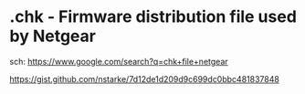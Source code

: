 # .chk - Firmware distribution file used by Netgear
sch: https://www.google.com/search?q=chk+file+netgear

https://gist.github.com/nstarke/7d12de1d209d9c699dc0bbc481837848
